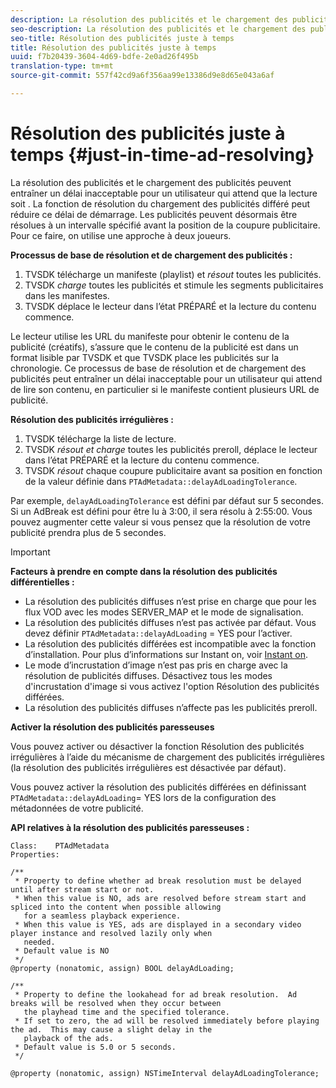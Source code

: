 ```yaml
---
description: La résolution des publicités et le chargement des publicités peuvent entraîner un délai inacceptable pour un utilisateur qui attend que la lecture soit . La fonction de résolution du chargement des publicités différé peut réduire ce délai de démarrage. Les publicités peuvent désormais être résolues à un intervalle spécifié avant la position de la coupure publicitaire. Pour ce faire, on utilise une approche à deux joueurs.
seo-description: La résolution des publicités et le chargement des publicités peuvent entraîner un délai inacceptable pour un utilisateur qui attend que la lecture soit . La fonction de résolution du chargement des publicités différé peut réduire ce délai de démarrage. Les publicités peuvent désormais être résolues à un intervalle spécifié avant la position de la coupure publicitaire. Pour ce faire, on utilise une approche à deux joueurs.
seo-title: Résolution des publicités juste à temps
title: Résolution des publicités juste à temps
uuid: f7b20439-3604-4d69-bdfe-2e0ad26f495b
translation-type: tm+mt
source-git-commit: 557f42cd9a6f356aa99e13386d9e8d65e043a6af

---
```



# Résolution des publicités juste à temps {#just-in-time-ad-resolving}

La résolution des publicités et le chargement des publicités peuvent entraîner un délai inacceptable pour un utilisateur qui attend que la lecture soit . La fonction de résolution du chargement des publicités différé peut réduire ce délai de démarrage. Les publicités peuvent désormais être résolues à un intervalle spécifié avant la position de la coupure publicitaire. Pour ce faire, on utilise une approche à deux joueurs.

**Processus de base de résolution et de chargement des publicités :**

1. TVSDK télécharge un manifeste (playlist) et *résout* toutes les publicités.
1. TVSDK *charge* toutes les publicités et stimule les segments publicitaires dans les manifestes.
1. TVSDK déplace le lecteur dans l’état PRÉPARÉ et la lecture du contenu commence.

Le lecteur utilise les URL du manifeste pour obtenir le contenu de la publicité (créatifs), s’assure que le contenu de la publicité est dans un format lisible par TVSDK et que TVSDK place les publicités sur la chronologie. Ce processus de base de résolution et de chargement des publicités peut entraîner un délai inacceptable pour un utilisateur qui attend de lire son contenu, en particulier si le manifeste contient plusieurs URL de publicité.

**Résolution des publicités irrégulières :**

1. TVSDK télécharge la liste de lecture.
1. TVSDK *résout et charge* toutes les publicités preroll, déplace le lecteur dans l’état PRÉPARÉ et la lecture du contenu commence.
1. TVSDK *résout* chaque coupure publicitaire avant sa position en fonction de la valeur définie dans `PTAdMetadata::delayAdLoadingTolerance`.

Par exemple, `delayAdLoadingTolerance` est défini par défaut sur 5 secondes. Si un AdBreak est défini pour être lu à 3:00, il sera résolu à 2:55:00. Vous pouvez augmenter cette valeur si vous pensez que la résolution de votre publicité prendra plus de 5 secondes.

>[!IMPORTANT]
>
>**Facteurs à prendre en compte dans la résolution des publicités différentielles :**
>* La résolution des publicités diffuses n’est prise en charge que pour les flux VOD avec les modes SERVER_MAP et le mode de signalisation.
>* La résolution des publicités diffuses n’est pas activée par défaut. Vous devez définir `PTAdMetadata::delayAdLoading` = YES pour l’activer.
>* La résolution des publicités différées est incompatible avec la fonction d’installation. Pour plus d’informations sur Instant on, voir [Instant on](../../tvsdk-3x-ios-prog/ios-3x-instant-on-ios.md).
>* Le mode d’incrustation d’image n’est pas pris en charge avec la résolution de publicités diffuses. Désactivez tous les modes d&#39;incrustation d&#39;image si vous activez l&#39;option Résolution des publicités différées.
>* La résolution des publicités diffuses n’affecte pas les publicités preroll.
>


**Activer la résolution des publicités paresseuses**

Vous pouvez activer ou désactiver la fonction Résolution des publicités irrégulières à l’aide du mécanisme de chargement des publicités irrégulières (la résolution des publicités irrégulières est désactivée par défaut).

Vous pouvez activer la résolution des publicités différées en définissant `PTAdMetadata::delayAdLoading`= YES lors de la configuration des métadonnées de votre publicité.

**API relatives à la résolution des publicités paresseuses :**

```
Class:    PTAdMetadata 
Properties: 
  
/** 
 * Property to define whether ad break resolution must be delayed until after stream start or not. 
 * When this value is NO, ads are resolved before stream start and spliced into the content when possible allowing  
   for a seamless playback experience. 
 * When this value is YES, ads are displayed in a secondary video player instance and resolved lazily only when  
   needed. 
 * Default value is NO 
 */ 
@property (nonatomic, assign) BOOL delayAdLoading; 
  
/** 
 * Property to define the lookahead for ad break resolution.  Ad breaks will be resolved when they occur between  
   the playhead time and the specified tolerance. 
 * If set to zero, the ad will be resolved immediately before playing the ad.  This may cause a slight delay in the  
   playback of the ads. 
 * Default value is 5.0 or 5 seconds. 
 */ 
  
@property (nonatomic, assign) NSTimeInterval delayAdLoadingTolerance;
```
